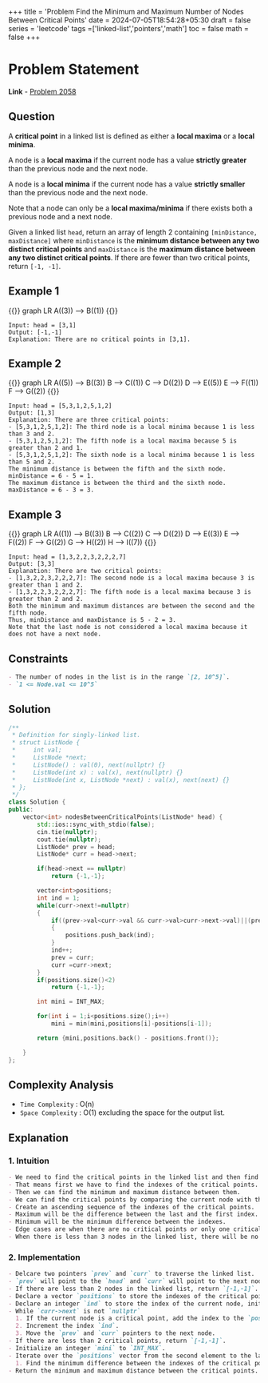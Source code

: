 +++
title = 'Problem Find the Minimum and Maximum Number of Nodes Between Critical Points'
date = 2024-07-05T18:54:28+05:30
draft = false
series = 'leetcode'
tags =['linked-list','pointers','math']
toc = false
math = false
+++

# Problem Statement

**Link** - [Problem 2058](https://leetcode.com/problems/find-the-minimum-and-maximum-number-of-nodes-between-critical-points/description/)

## Question

A **critical point** in a linked list is defined as either a **local maxima** or a **local minima**.

A node is a **local maxima** if the current node has a value **strictly greater** than the previous node and the next node.

A node is a **local minima** if the current node has a value **strictly smaller** than the previous node and the next node.

Note that a node can only be a **local maxima/minima** if there exists both a previous node and a next node.

Given a linked list `head`, return an array of length 2 containing `[minDistance, maxDistance]` where `minDistance` is the **minimum distance between any two distinct critical points** and `maxDistance` is the **maximum distance between any two distinct critical points**. If there are fewer than two critical points, return `[-1, -1]`.

## Example 1

{{<mermaid>}}
graph LR
A((3)) --> B((1))
{{</mermaid>}}

```
Input: head = [3,1]
Output: [-1,-1]
Explanation: There are no critical points in [3,1].
```

## Example 2

{{<mermaid>}}
graph LR
A((5)) --> B((3))
B --> C((1))
C --> D((2))
D --> E((5))
E --> F((1))
F --> G((2))
{{</mermaid>}}

```
Input: head = [5,3,1,2,5,1,2]
Output: [1,3]
Explanation: There are three critical points:
- [5,3,1,2,5,1,2]: The third node is a local minima because 1 is less than 3 and 2.
- [5,3,1,2,5,1,2]: The fifth node is a local maxima because 5 is greater than 2 and 1.
- [5,3,1,2,5,1,2]: The sixth node is a local minima because 1 is less than 5 and 2.
The minimum distance is between the fifth and the sixth node. minDistance = 6 - 5 = 1.
The maximum distance is between the third and the sixth node. maxDistance = 6 - 3 = 3.

```

## Example 3

{{<mermaid>}}
graph LR
A((1)) --> B((3))
B --> C((2))
C --> D((2))
D --> E((3))
E --> F((2))
F --> G((2))
G --> H((2))
H --> I((7))
{{</mermaid>}}

```
Input: head = [1,3,2,2,3,2,2,2,7]
Output: [3,3]
Explanation: There are two critical points:
- [1,3,2,2,3,2,2,2,7]: The second node is a local maxima because 3 is greater than 1 and 2.
- [1,3,2,2,3,2,2,2,7]: The fifth node is a local maxima because 3 is greater than 2 and 2.
Both the minimum and maximum distances are between the second and the fifth node.
Thus, minDistance and maxDistance is 5 - 2 = 3.
Note that the last node is not considered a local maxima because it does not have a next node.
```

## Constraints

```markdown
- The number of nodes in the list is in the range `[2, 10^5]`.
- `1 <= Node.val <= 10^5`
```

## Solution

```cpp
/**
 * Definition for singly-linked list.
 * struct ListNode {
 *     int val;
 *     ListNode *next;
 *     ListNode() : val(0), next(nullptr) {}
 *     ListNode(int x) : val(x), next(nullptr) {}
 *     ListNode(int x, ListNode *next) : val(x), next(next) {}
 * };
 */
class Solution {
public:
    vector<int> nodesBetweenCriticalPoints(ListNode* head) {
        std::ios::sync_with_stdio(false);
        cin.tie(nullptr);
        cout.tie(nullptr);
        ListNode* prev = head;
        ListNode* curr = head->next;

        if(head->next == nullptr)
            return {-1,-1};

        vector<int>positions;
        int ind = 1;
        while(curr->next!=nullptr)
        {
            if((prev->val<curr->val && curr->val>curr->next->val)||(prev->val>curr->val && curr->val<curr->next->val))
            {
                positions.push_back(ind);
            }
            ind++;
            prev = curr;
            curr =curr->next;
        }
        if(positions.size()<2)
            return {-1,-1};

        int mini = INT_MAX;

        for(int i = 1;i<positions.size();i++)
            mini = min(mini,positions[i]-positions[i-1]);

        return {mini,positions.back() - positions.front()};

    }
};
```

## Complexity Analysis

- `Time Complexity` : O(n)
- `Space Complexity` : O(1) excluding the space for the output list.

## Explanation

### 1. Intuition

```markdown
- We need to find the critical points in the linked list and then find the minimum and maximum distance between them.
- That means first we have to find the indexes of the critical points.
- Then we can find the minimum and maximum distance between them.
- We can find the critical points by comparing the current node with the previous and the next node.
- Create an ascending sequence of the indexes of the critical points.
- Maximum will be the difference between the last and the first index.
- Minimum will be the minimum difference between the indexes.
- Edge cases are when there are no critical points or only one critical point.
- When there is less than 3 nodes in the linked list, there will be no critical points.
```

### 2. Implementation

```markdown
- Delcare two pointers `prev` and `curr` to traverse the linked list.
- `prev` will point to the `head` and `curr` will point to the next node.
- If there are less than 2 nodes in the linked list, return `[-1,-1]`.
- Declare a vector `positions` to store the indexes of the critical points.
- Declare an integer `ind` to store the index of the current node, initialize it to 1.
- While `curr->next` is not `nullptr`
  1. If the current node is a critical point, add the index to the `positions` vector.
  2. Increment the index `ind`.
  3. Move the `prev` and `curr` pointers to the next node.
- If there are less than 2 critical points, return `[-1,-1]`.
- Initialize an integer `mini` to `INT_MAX`.
- Iterate over the `positions` vector from the second element to the last element.
  1. Find the minimum difference between the indexes of the critical points.
- Return the minimum and maximum distance between the critical points.
```
